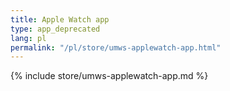 ```yaml
---
title: Apple Watch app
type: app_deprecated
lang: pl
permalink: "/pl/store/umws-applewatch-app.html"
---
```


{% include store/umws-applewatch-app.md %}
